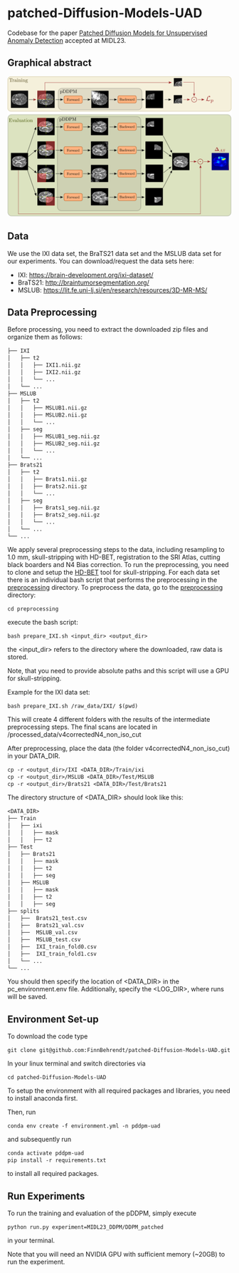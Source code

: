 # patched-Diffusion-Models-UAD
Codebase for the paper [Patched Diffusion Models for Unsupervised Anomaly Detection](https://arxiv.org/abs/2303.03758) accepted at MIDL23.

## Graphical abstract

![Graphical abstract](pDDPM_graph_abstract.png)

## Data
We use the IXI data set, the BraTS21 data set and the MSLUB data set for our experiments. 
You can download/request the data sets here:

* IXI: https://brain-development.org/ixi-dataset/
* BraTS21: http://braintumorsegmentation.org/
* MSLUB: https://lit.fe.uni-lj.si/en/research/resources/3D-MR-MS/

## Data Preprocessing
Before processing, you need to extract the downloaded zip files and organize them as follows: 

    ├── IXI
    │   ├── t2 
    │   │   ├── IXI1.nii.gz
    │   │   ├── IXI2.nii.gz
    │   │   └── ... 
    │   └── ...
    ├── MSLUB
    │   ├── t2 
    │   │   ├── MSLUB1.nii.gz
    │   │   ├── MSLUB2.nii.gz
    │   │   └── ...
    │   ├── seg
    │   │   ├── MSLUB1_seg.nii.gz
    │   │   ├── MSLUB2_seg.nii.gz
    │   │   └── ...
    │   └── ...
    ├── Brats21
    │   ├── t2 
    │   │   ├── Brats1.nii.gz
    │   │   ├── Brats2.nii.gz
    │   │   └── ...
    │   ├── seg
    │   │   ├── Brats1_seg.nii.gz
    │   │   ├── Brats2_seg.nii.gz
    │   │   └── ...
    │   └── ...
    └── ...

We apply several preprocessing steps to the data, including resampling to 1.0 mm, skull-stripping with HD-BET, registration to the SRI Atlas, cutting black boarders and N4 Bias correction. 
To run the preprocessing, you need to clone and setup the [HD-BET](https://github.com/MIC-DKFZ/HD-BET) tool for skull-stripping.
For each data set there is an individual bash script that performs the preprocessing in the [preprocessing](preprocessing) directory. To preprocess the data, go to the [preprocessing](preprocessing) directory:

    cd preprocessing

execute the bash script:

    bash prepare_IXI.sh <input_dir> <output_dir>
the <input_dir> refers to the directory where the downloaded, raw data is stored. 

Note, that you need to provide absolute paths and this script will use a GPU for skull-stripping.

Example for the IXI data set:

    bash prepare_IXI.sh /raw_data/IXI/ $(pwd)

This will create 4 different folders with the results of the intermediate preprocessing steps. The final scans are located in /processed_data/v4correctedN4_non_iso_cut



After preprocessing, place the data (the folder v4correctedN4_non_iso_cut) in your DATA_DIR.

    cp -r <output_dir>/IXI <DATA_DIR>/Train/ixi
    cp -r <output_dir>/MSLUB <DATA_DIR>/Test/MSLUB
    cp -r <output_dir>/Brats21 <DATA_DIR>/Test/Brats21
The directory structure of <DATA_DIR> should look like this: 

    <DATA_DIR>
    ├── Train
    │   ├── ixi
    │   │   ├── mask
    │   │   ├── t2
    ├── Test
    │   ├── Brats21
    │   │   ├── mask
    │   │   ├── t2
    │   │   ├── seg
    │   ├── MSLUB
    │   │   ├── mask
    │   │   ├── t2
    │   │   ├── seg
    ├── splits
    │   ├──  Brats21_test.csv        
    │   ├──  Brats21_val.csv   
    │   ├──  MSLUB_val.csv 
    │   ├──  MSLUB_test.csv
    │   ├──  IXI_train_fold0.csv
    │   ├──  IXI_train_fold1.csv 
    │   └── ...                
    └── ...

You should then specify the location of <DATA_DIR> in the pc_environment.env file. Additionally, specify the <LOG_DIR>, where runs will be saved. 

## Environment Set-up
To download the code type 

    git clone git@github.com:FinnBehrendt/patched-Diffusion-Models-UAD.git

In your linux terminal and switch directories via

    cd patched-Diffusion-Models-UAD

To setup the environment with all required packages and libraries, you need to install anaconda first. 

Then, run 

    conda env create -f environment.yml -n pddpm-uad

and subsequently run 

    conda activate pddpm-uad
    pip install -r requirements.txt

to install all required packages.

## Run Experiments

To run the training and evaluation of the pDDPM, simply execute 

    python run.py experiment=MIDL23_DDPM/DDPM_patched

in your terminal. 

Note that you will need an NVIDIA GPU with sufficient memory (~20GB) to run the experiment. 




